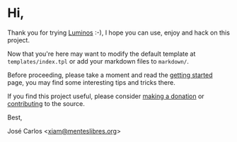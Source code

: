 # Hi,

Thank you for trying [Luminos][3] :-), I hope you can use, enjoy and hack
on this project.

Now that you're here may want to modify the default template at
`templates/index.tpl` or add your markdown files to `markdown/`.

Before proceeding, please take a moment and read the [getting started][5]
page, you may find some interesting tips and tricks there.

If you find this project useful, please consider [making a donation][4] or
[contributing][2] to the source.

Best,

José Carlos &lt;<xiam@menteslibres.org>&gt;

[1]: http://golang.org
[2]: http://github.com/xiam/luminos
[3]: http://luminos.menteslibres.org
[4]: http://xiam.menteslibres.org/donate
[5]: http://luminos.menteslibres.org/getting-started
